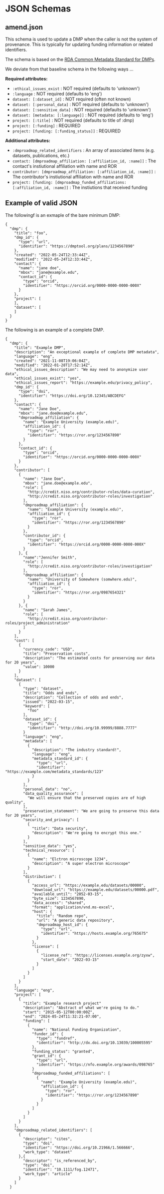 # JSON Schemas

## amend.json
This schema is used to update a DMP when the caller is not the system of provenance. This is typically for updating funding information or related identifiers.
 
The schema is based on the [RDA Common Metadata Standard for DMPs](https://github.com/RDA-DMP-Common/RDA-DMP-Common-Standard/tree/master/examples/JSON/JSON-schema).

We deviate from that baseline schema in the following ways ...

**Required attributes:**
- `:ethical_issues_exist` : NOT required (defaults to 'unknown')
- `:language` : NOT required (defaults to 'eng')
- `dataset: [:dataset_id]` : NOT required (often not known)
- `dataset: [:personal_data]` : NOT required (defaults to 'unknown')
- `dataset: [:sensitive_data]` : NOT required (defaults to 'unknown')
- `dataset: [metadata: [:language]]` : NOT required (defaults to 'eng')
- `project: [:title]` : NOT required (defaults to title of :dmp)
- `project: [:funding]` : REQUIRED
- `project: [funding: [:funding_status]]` : REQUIRED 

**Additional attributes:**
- `:dmproadmap_related_identifiers` : An array of associated items (e.g. datasets, publications, etc.)
- `contact: [dmproadmap_affiliation: [:affiliation_id, :name]]` : The contact's instiutional affiliation with name and ROR
- `contributor: [dmproadmap_affiliation: [:affiliation_id, :name]]` : The contributor's instiutional affiliation with name and ROR
- `project: [funding: [dmproadmap_funded_affiliations: [:affiliation_id, :name]]` : The instiutions that received funding

## Example of valid JSON

The followingf is an exmaple of the bare minimum DMP:
```
{
  "dmp": {
    "title": "foo",
    "dmp_id": {
      "type": "url",
      "identifier": "https://dmptool.org/plans/1234567890"
    },
    "created": "2022-05-24T12:33:44Z",
    "modified": "2022-05-24T12:33:44Z",
    "contact": {
      "name": "jane doe",
      "mbox": "jane@example.edu",
      "contact_id": {
        "type": "orcid",
        "identifier": "https://orcid.org/0000-0000-0000-000X"
      }
    },
    "project": [
    ],
    "dataset": [
    ]
  }
}
```

The following is an example of a complete DMP.
```
{
  "dmp": {
    "title": "Example DMP",
    "description": "An exceptional example of complete DMP metadata",
    "language": "eng",
    "created": "2021-11-08T19:06:04Z",
    "modified": "2022-01-28T17:52:14Z",
    "ethical_issues_description": "We may need to anonymize user data",
    "ethical_issues_exist": "yes",
    "ethical_issues_report": "https://example.edu/privacy_policy",
    "dmp_id": {
      "type": "doi",
      "identifier": "https://doi.org/10.12345/ABCDEFG"
    },
    "contact": {
      "name": "Jane Doe",
      "mbox": "jane.doe@example.edu",
      "dmproadmap_affiliation": {
        "name": "Example University (example.edu)",
        "affiliation_id": { 
          "type": "ror",
          "identifier": "https://ror.org/1234567890"
        }
      },
      "contact_id": {
        "type": "orcid",
        "identifier": "https://orcid.org/0000-0000-0000-000X"
      }
    },
    "contributor": [
      {
        "name": "Jane Doe",
        "mbox": "jane.doe@example.edu",
        "role": [ 
          "http://credit.niso.org/contributor-roles/data-curation",
          "http://credit.niso.org/contributor-roles/investigation"
        ],
        "dmproadmap_affiliation": {
          "name": "Example University (example.edu)",
          "affiliation_id": {
            "type": "ror",
            "identifier": "https://ror.org/1234567890"
          }
        },
        "contributor_id": {
          "type": "orcid", 
          "identifier": "https://orcid.org/0000-0000-0000-000X"
        }
      }, {
        "name":"Jennifer Smith",
        "role": [
          "http://credit.niso.org/contributor-roles/investigation"
        ],
        "dmproadmap_affiliation": {
          "name": "University of Somewhere (somwhere.edu)",
          "affiliation_id": {
            "type": "ror",
            "identifier": "https://ror.org/0987654321"
          }
        }
      }, {
        "name": "Sarah James",
        "role": [
          "http://credit.niso.org/contributor-roles/project_administration"
        ]
      }
    ],
    "cost": [
      {
        "currency_code": "USD",
        "title": "Preservation costs",
        "description": "The estimated costs for preserving our data for 20 years",
        "value": 10000
      }
    ],
    "dataset": [
      {
        "type": "dataset",
        "title": "Odds and ends",
        "description": "Collection of odds and ends",
        "issued": "2022-03-15",
        "keyword": [
          "foo"
        ],
        "dataset_id": {
          "type": "doi",
          "identifier": "http://doi.org/10.99999/8888.7777"
        }
        "language": "eng", 
        "metadata": [
          {
            "description": "The industry standard!",
            "language": "eng",
            "metadata_standard_id": {
              "type": "url",
              "identifier": "https://example.com/metadata_standards/123"
            }
          }
        ],
        "personal_data": "no",
        "data_quality_assurance": [
          "We will ensure that the preserved copies are of high quality",
        ],
        "preservation_statement": "We are going to preserve this data for 20 years",
        "security_and_privacy": [
          {
            "title": "Data security",
            "description": "We're going to encrypt this one."
          }
        ],
        "sensitive_data": "yes",
        "technical_resource": [
          {
            "name": "Elctron microscope 1234",
            "description": "A super electron microscope"
          }
        ],
        "distribution": [
          {
            "access_url": "https://example.edu/datasets/00000",
            "download_url": "https://example.edu/datasets/00000.pdf",
            "available_until": "2052-03-15",
            "byte_size": 1234567890,
            "data_access": "shared",
            "format": "application/vnd.ms-excel",
            "host": {
              "title": "Random repo",
              "url": "A generic data repository",
              "dmproadmap_host_id": {
                "type": "url",
                "identifier": "https://hosts.example.org/765675"
              }
            },
            "license": [
              {
                "license_ref": "https://licenses.example.org/zyxw",
                "start_date": "2022-03-15"
              }
            ]
          }
        ]
      }
    ],
    "language": "eng",
    "project": [
      {
        "title": "Example research project"
        "description": "Abstract of what we're going to do."
        "start": "2015-05-12T00:00:00Z",
        "end": "2024-05-24T11:32:21-07:00",
        "funding": [
          {
            "name": "National Funding Organization",
            "funder_id": { 
              "type": "fundref",
              "identifier": "http://dx.doi.org/10.13039/100005595"
            },
            "funding_status": "granted",
            "grant_id": {
              "type": "url",
              "identifier": "https://nfo.example.org/awards/098765"
            }
            "dmproadmap_funded_affiliations": [
              {
                "name": "Example University (example.edu)",
                "affiliation_id": {
                  "type": "ror",
                  "identifier": "https://ror.org/1234567890"
                }
              }
            ]
          }
        ]
      }
    ],
    "dmproadmap_related_identifiers": [ 
      {
        "descriptor": "cites",
        "type": "doi",
        "identifier": "https://doi.org/10.21966/1.566666",
        "work_type": "dataset"
      },{
        "descriptor": "is_referenced_by",
        "type": "doi",
        "identifier": "10.1111/fog.12471",
        "work_type": "article"
      }
    ]
  }
  ```
